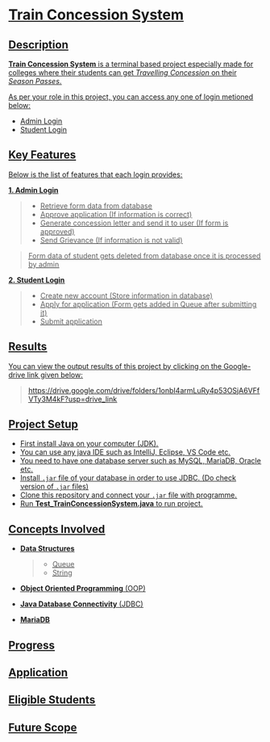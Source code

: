 # **<u>Train Concession System<u>**

## <u>Description<u>

**Train Concession System** is a terminal based project especially made for colleges where their students can get _Travelling Concession_ on their _Season Passes_.

As per your role in this project, you can access any one of login metioned below:

* Admin Login
* Student Login

## <u>Key Features<u>

Below is the list of features that each login provides:

**1. Admin Login**

  > * Retrieve form data from database
  > * Approve application (If information is correct)
  > * Generate concession letter and send it to user (If form is approved)
  > * Send Grievance (If information is not valid)

  > Form data of student gets deleted from database once it is processed by admin


**2. Student Login**

  > * Create new account (Store information in database)
  > * Apply for application (Form gets added in Queue after submitting it)
  > * Submit application 



## <u>Results<u>

You can view the output results of this project by clicking on the Google-drive link given below:
> https://drive.google.com/drive/folders/1onbI4armLuRy4p53OSjA6VFfVTy3M4kF?usp=drive_link


## <u>Project Setup<u>

* First install Java on your computer (JDK).
* You can use any java IDE such as IntelliJ, Eclipse, VS Code etc.
* You need to have one database server such as MySQL, MariaDB, Oracle etc.
* Install `.jar` file of your database in order to use JDBC. (Do check version of `.jar` files)
* Clone this repository and connect your `.jar` file with programme.
* Run **Test_TrainConcessionSystem.java** to run project.


## <u>Concepts Involved<u>

* **Data Structures**
  > * Queue
  > * String

* **Object Oriented Programming** (OOP)
* **Java Database Connectivity** (JDBC)
* **MariaDB**

## <u>Progress<u>



## <u>Application<u>


## <u>Eligible Students<u>


## <u>Future Scope<u>

